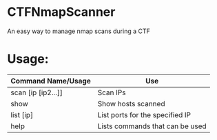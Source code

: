 # CTFNmapScanner
An easy way to manage nmap scans during a CTF

# Usage:
|Command Name/Usage |  Use  |
|-------------------|-------|
|scan [ip [ip2...]] | Scan IPs |
|     show          | Show hosts scanned |
| list [ip]         | List ports for the specified IP |
| help              | Lists commands that can be used |
